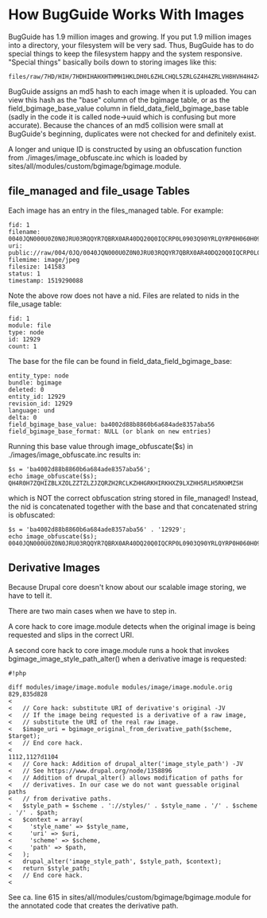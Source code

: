 # How BugGuide Works With Images

BugGuide has 1.9 million images and growing. If you put 1.9 million images into a directory, your filesystem will be very sad. Thus, BugGuide has to do special things to keep the filesystem happy and the system responsive. "Special things" basically boils down to storing images like this:

    files/raw/7HD/HIH/7HDHIHAHXHTHMH1HKLDH0L6ZHLCHQL5ZRLGZ4H4ZRLVH8HVH4H4Z4H6ZGLLR4L6ZSLTHNH3HEH1HMH.jpg

BugGuide assigns an md5 hash to each image when it is uploaded. You can view this hash as the "base" column of the bgimage table, or as the field_bgimage_base_value column in field_data_field_bgimage_base table (sadly in the code it is called node->uuid which is confusing but more accurate). Because the chances of an md5 collision were small at BugGuide's beginning, duplicates were not checked for and definitely exist.

A longer and unique ID is constructed by using an obfuscation function from ./images/image_obfuscate.inc which is loaded by sites/all/modules/custom/bgimage/bgimage.module.

## file_managed and file_usage Tables ##

Each image has an entry in the files_managed table. For example:

    fid: 1
    filename: 0040JQN000U0Z0N0JRU03RQQYR7QBRX0AR40DQ20Q0IQCRP0L0903Q90YRLQYRP0H060H090FRW0.jpg
    uri: public://raw/004/0JQ/0040JQN000U0Z0N0JRU03RQQYR7QBRX0AR40DQ20Q0IQCRP0L0903Q90YRLQYRP0H060H090FRW0.jpg
    filemime: image/jpeg
    filesize: 141583
    status: 1
    timestamp: 1519290088

Note the above row does not have a nid. Files are related to nids in the file_usage table:

    fid: 1
    module: file
    type: node
    id: 12929
    count: 1

The base for the file can be found in field_data_field_bgimage_base:

    entity_type: node
    bundle: bgimage
    deleted: 0
    entity_id: 12929
    revision_id: 12929
    language: und
    delta: 0
    field_bgimage_base_value: ba4002d88b8860b6a684ade8357aba56
    field_bgimage_base_format: NULL (or blank on new entries)

Running this base value through image_obfuscate($s) in ./images/image_obfuscate.inc results in:

    $s = 'ba4002d88b8860b6a684ade8357aba56';
    echo image_obfuscate($s);
    QH4R0H7ZQHIZBLXZOLZZTZLZJZQRZH2RCLKZHHGRKHIRKHXZ9LXZHH5RLH5RKHMZSH

which is NOT the correct obfuscation string stored in file_managed! Instead, the nid is concatenated together with the base and that concatenated string is obfuscated:

    $s = 'ba4002d88b8860b6a684ade8357aba56' . '12929';
    echo image_obfuscate($s);
    0040JQN000U0Z0N0JRU03RQQYR7QBRX0AR40DQ20Q0IQCRP0L0903Q90YRLQYRP0H060H090FRW0

## Derivative Images ##

Because Drupal core doesn't know about our scalable image storing, we have to tell it.

There are two main cases when we have to step in.

A core hack to core image.module detects when the original image is being requested and slips in the correct URI.

A second core hack to core image.module runs a hook that invokes bgimage_image_style_path_alter() when a derivative image is requested:


```
#!php

diff modules/image/image.module modules/image/image.module.orig 
829,835d828
<   
<   // Core hack: substitute URI of derivative's original -JV
<   // If the image being requested is a derivative of a raw image,
<   // substitute the URI of the real raw image.
<   $image_uri = bgimage_original_from_derivative_path($scheme, $target);
<   // End core hack.
<   
1112,1127d1104
<   // Core hack: Addition of drupal_alter('image_style_path') -JV
<   // See https://www.drupal.org/node/1358896
<   // Addition of drupal_alter() allows modification of paths for
<   // derivatives. In our case we do not want guessable original paths
<   // from derivative paths.
<   $style_path = $scheme . '://styles/' . $style_name . '/' . $scheme . '/' . $path;
<   $context = array(
<     'style_name' => $style_name,
<     'uri' => $uri,
<     'scheme' => $scheme,
<     'path' => $path,
<   );
<   drupal_alter('image_style_path', $style_path, $context);
<   return $style_path;
<   // End core hack.
<   

```

See ca. line 615 in sites/all/modules/custom/bgimage/bgimage.module for the annotated code that creates the derivative path.
